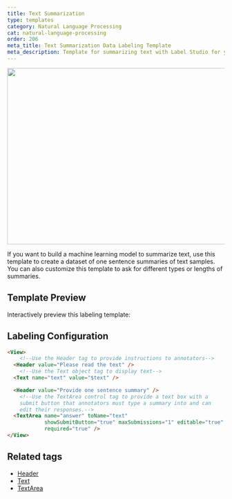 ```yaml
---
title: Text Summarization
type: templates
category: Natural Language Processing
cat: natural-language-processing
order: 206
meta_title: Text Summarization Data Labeling Template
meta_description: Template for summarizing text with Label Studio for your machine learning and data science projects.
---
```


<img src="/images/templates/text-summarization.png" alt="" class="gif-border" width="552px" height="408px" />

If you want to build a machine learning model to summarize text, use this template to create a dataset of one sentence summaries of text samples. You can also customize this template to ask for different types or lengths of summaries. 

## Template Preview

Interactively preview this labeling template:

<div id="main-preview"></div>

## Labeling Configuration

```html
<View>
    <!--Use the Header tag to provide instructions to annotators-->
  <Header value="Please read the text" />
    <!--Use the Text object tag to display text-->
  <Text name="text" value="$text" />

  <Header value="Provide one sentence summary" />
    <!--Use the TextArea control tag to provide a text box with a 
    submit button that annotators must type a summary into and can 
    edit their responses.-->
  <TextArea name="answer" toName="text"
            showSubmitButton="true" maxSubmissions="1" editable="true"
            required="true" />
</View>
```

## Related tags

- [Header](/tags/header.html)
- [Text](/tags/text.html)
- [TextArea](/tags/textarea.html)
